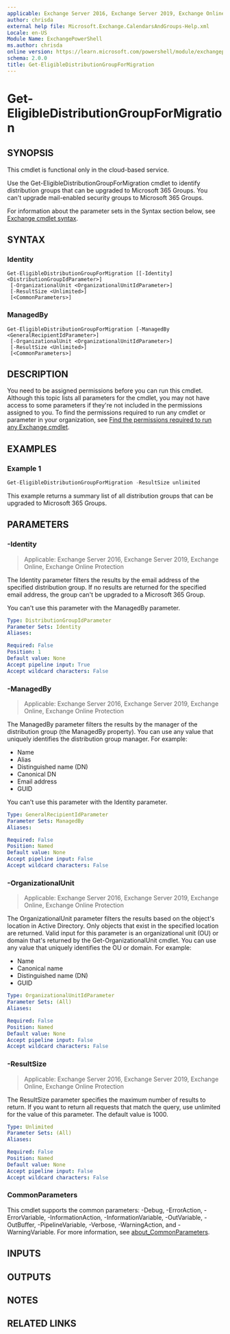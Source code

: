```yaml
---
applicable: Exchange Server 2016, Exchange Server 2019, Exchange Online, Exchange Online Protection
author: chrisda
external help file: Microsoft.Exchange.CalendarsAndGroups-Help.xml
Locale: en-US
Module Name: ExchangePowerShell
ms.author: chrisda
online version: https://learn.microsoft.com/powershell/module/exchangepowershell/get-eligibledistributiongroupformigration
schema: 2.0.0
title: Get-EligibleDistributionGroupForMigration
---
```


# Get-EligibleDistributionGroupForMigration

## SYNOPSIS
This cmdlet is functional only in the cloud-based service.

Use the Get-EligibleDistributionGroupForMigration cmdlet to identify distribution groups that can be upgraded to Microsoft 365 Groups. You can't upgrade mail-enabled security groups to Microsoft 365 Groups.

For information about the parameter sets in the Syntax section below, see [Exchange cmdlet syntax](https://learn.microsoft.com/powershell/exchange/exchange-cmdlet-syntax).

## SYNTAX

### Identity
```
Get-EligibleDistributionGroupForMigration [[-Identity] <DistributionGroupIdParameter>]
 [-OrganizationalUnit <OrganizationalUnitIdParameter>]
 [-ResultSize <Unlimited>]
 [<CommonParameters>]
```

### ManagedBy
```
Get-EligibleDistributionGroupForMigration [-ManagedBy <GeneralRecipientIdParameter>]
 [-OrganizationalUnit <OrganizationalUnitIdParameter>]
 [-ResultSize <Unlimited>]
 [<CommonParameters>]
```

## DESCRIPTION
You need to be assigned permissions before you can run this cmdlet. Although this topic lists all parameters for the cmdlet, you may not have access to some parameters if they're not included in the permissions assigned to you. To find the permissions required to run any cmdlet or parameter in your organization, see [Find the permissions required to run any Exchange cmdlet](https://learn.microsoft.com/powershell/exchange/find-exchange-cmdlet-permissions).

## EXAMPLES

### Example 1
```powershell
Get-EligibleDistributionGroupForMigration -ResultSize unlimited
```

This example returns a summary list of all distribution groups that can be upgraded to Microsoft 365 Groups.

## PARAMETERS

### -Identity

> Applicable: Exchange Server 2016, Exchange Server 2019, Exchange Online, Exchange Online Protection

The Identity parameter filters the results by the email address of the specified distribution group. If no results are returned for the specified email address, the group can't be upgraded to a Microsoft 365 Group.

You can't use this parameter with the ManagedBy parameter.

```yaml
Type: DistributionGroupIdParameter
Parameter Sets: Identity
Aliases:

Required: False
Position: 1
Default value: None
Accept pipeline input: True
Accept wildcard characters: False
```

### -ManagedBy

> Applicable: Exchange Server 2016, Exchange Server 2019, Exchange Online, Exchange Online Protection

The ManagedBy parameter filters the results by the manager of the distribution group (the ManagedBy property). You can use any value that uniquely identifies the distribution group manager. For example:

- Name
- Alias
- Distinguished name (DN)
- Canonical DN
- Email address
- GUID

You can't use this parameter with the Identity parameter.

```yaml
Type: GeneralRecipientIdParameter
Parameter Sets: ManagedBy
Aliases:

Required: False
Position: Named
Default value: None
Accept pipeline input: False
Accept wildcard characters: False
```

### -OrganizationalUnit

> Applicable: Exchange Server 2016, Exchange Server 2019, Exchange Online, Exchange Online Protection

The OrganizationalUnit parameter filters the results based on the object's location in Active Directory. Only objects that exist in the specified location are returned. Valid input for this parameter is an organizational unit (OU) or domain that's returned by the Get-OrganizationalUnit cmdlet. You can use any value that uniquely identifies the OU or domain. For example:

- Name
- Canonical name
- Distinguished name (DN)
- GUID

```yaml
Type: OrganizationalUnitIdParameter
Parameter Sets: (All)
Aliases:

Required: False
Position: Named
Default value: None
Accept pipeline input: False
Accept wildcard characters: False
```

### -ResultSize

> Applicable: Exchange Server 2016, Exchange Server 2019, Exchange Online, Exchange Online Protection

The ResultSize parameter specifies the maximum number of results to return. If you want to return all requests that match the query, use unlimited for the value of this parameter. The default value is 1000.

```yaml
Type: Unlimited
Parameter Sets: (All)
Aliases:

Required: False
Position: Named
Default value: None
Accept pipeline input: False
Accept wildcard characters: False
```

### CommonParameters
This cmdlet supports the common parameters: -Debug, -ErrorAction, -ErrorVariable, -InformationAction, -InformationVariable, -OutVariable, -OutBuffer, -PipelineVariable, -Verbose, -WarningAction, and -WarningVariable. For more information, see [about_CommonParameters](https://go.microsoft.com/fwlink/p/?LinkID=113216).

## INPUTS

## OUTPUTS

## NOTES

## RELATED LINKS
